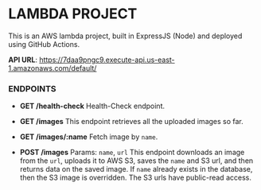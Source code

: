# LAMBDA PROJECT
This is an AWS lambda project, built in ExpressJS (Node) and deployed using GitHub Actions.

**API URL**: https://7daa9pngc9.execute-api.us-east-1.amazonaws.com/default/

### ENDPOINTS
- **GET /health-check**
Health-Check endpoint.

- **GET /images**
This endpoint retrieves all the uploaded images so far.

- **GET /images/:name**
Fetch image by `name`.

- **POST /images**
Params: `name`, `url`
This endpoint downloads an image from the `url`, uploads it to AWS S3, saves the `name` and S3 url, and then returns data on the saved image. If `name` already exists in the database, then the S3 image is overridden. The S3 urls have public-read access.